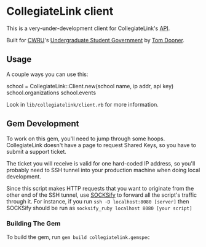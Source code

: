 CollegiateLink client
========================================

This is a very-under-development client for CollegiateLink's [API][1].

Built for [CWRU](http://case.edu)'s [Undergraduate Student
Government](http://usg.case.edu) by [Tom Dooner](mailto:tom.dooner@case.edu).


Usage
----------------------------------------
A couple ways you can use this:

  school = CollegiateLink::Client.new(school name, ip addr, api key)
  school.organizations
  school.events

Look in `lib/collegiatelink/client.rb` for more information.


Gem Development
----------------------------------------
To work on this gem, you'll need to jump through some hoops. CollegiateLink
doesn't have a page to request Shared Keys, so you have to submit a support
ticket.

The ticket you will receive is valid for one hard-coded IP address, so you'll
probably need to SSH tunnel into your production machine when doing local
development.

Since this script makes HTTP requests that you want to originate from the other
end of the SSH tunnel, use [SOCKSify][2] to forward all the script's traffic
through it. For instance, if you run `ssh -D localhost:8080 [server]` then
SOCKSify should be run as `socksify_ruby localhost 8080 [your script]`

### Building The Gem
To build the gem, run `gem build collegiatelink.gemspec`

[1]: http://support.collegiatelink.net/entries/332558-web-services-developer-documentation
[2]: http://socksify.rubyforge.org/
